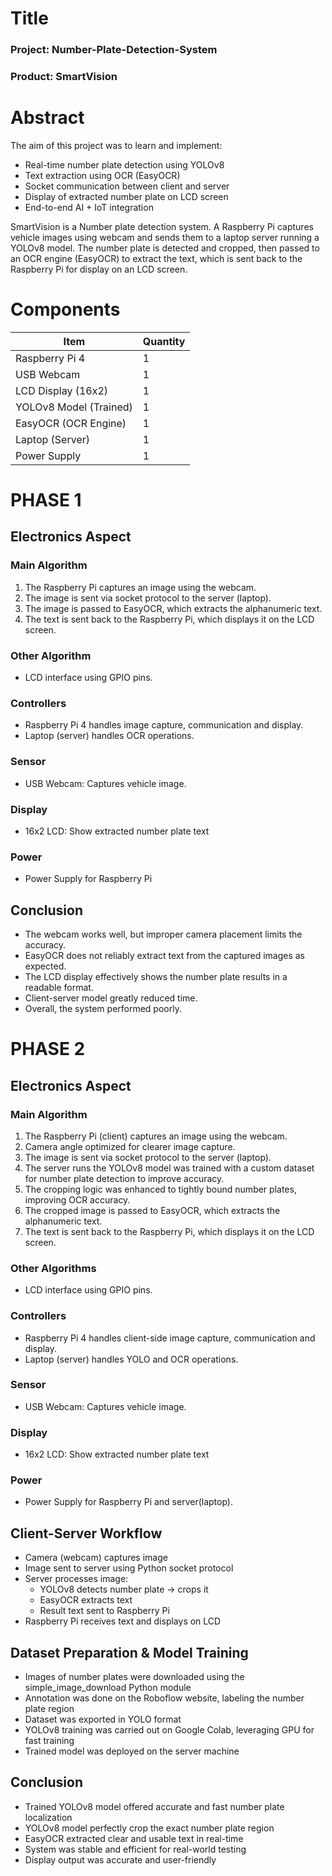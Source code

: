 # Title
### Project: Number-Plate-Detection-System
### Product: SmartVision

# Abstract
The aim of this project was to learn and implement:

* Real-time number plate detection using YOLOv8
* Text extraction using OCR (EasyOCR)
* Socket communication between client and server
* Display of extracted number plate on LCD screen
* End-to-end AI + IoT integration

SmartVision is a Number plate detection system. A Raspberry Pi captures vehicle images using webcam and sends them to a laptop server running a YOLOv8 model. The number plate is detected and cropped, then passed to an OCR engine (EasyOCR) to extract the text, which is sent back to the Raspberry Pi for display on an LCD screen.

# Components
| Item                                  | Quantity |
| ------------------------------------- | -------- |
| Raspberry Pi 4                        | 1        |
| USB Webcam                            | 1        |
| LCD Display (16x2)                    | 1        |
| YOLOv8 Model (Trained)                | 1        |
| EasyOCR (OCR Engine)                  | 1        |
| Laptop (Server)                       | 1        |
| Power Supply                          | 1        |

# PHASE 1
## Electronics Aspect
### Main Algorithm
1. The Raspberry Pi captures an image using the webcam.
2. The image is sent via socket protocol to the server (laptop).
3. The image is passed to EasyOCR, which extracts the alphanumeric text.
4. The text is sent back to the Raspberry Pi, which displays it on the LCD screen.

### Other Algorithm
* LCD interface using GPIO pins.

### Controllers
* Raspberry Pi 4 handles image capture, communication and display.
* Laptop (server) handles OCR operations.

### Sensor
* USB Webcam: Captures vehicle image.

### Display
* 16x2 LCD: Show extracted number plate text

### Power
* Power Supply for Raspberry Pi

## Conclusion
* The webcam works well, but improper camera placement limits the accuracy.
* EasyOCR does not reliably extract text from the captured images as expected.
* The LCD display effectively shows the number plate results in a readable format.
* Client-server model greatly reduced time.
* Overall, the system performed poorly.

# PHASE 2
## Electronics Aspect
### Main Algorithm
1. The Raspberry Pi (client) captures an image using the webcam.
2. Camera angle optimized for clearer image capture.
3. The image is sent via socket protocol to the server (laptop).
4. The server runs the YOLOv8 model was trained with a custom dataset for number plate detection to improve accuracy.
5. The cropping logic was enhanced to tightly bound number plates, improving OCR accuracy.
6. The cropped image is passed to EasyOCR, which extracts the alphanumeric text.
7. The text is sent back to the Raspberry Pi, which displays it on the LCD screen.

### Other Algorithms
* LCD interface using GPIO pins.

### Controllers
* Raspberry Pi 4 handles client-side image capture, communication and display.
* Laptop (server) handles YOLO and OCR operations.

### Sensor
* USB Webcam: Captures vehicle image.

### Display
* 16x2 LCD: Show extracted number plate text

### Power
* Power Supply for Raspberry Pi and server(laptop).

## Client-Server Workflow
* Camera (webcam) captures image
* Image sent to server using Python socket protocol
* Server processes image:
  * YOLOv8 detects number plate → crops it
  * EasyOCR extracts text
  * Result text sent to Raspberry Pi
* Raspberry Pi receives text and displays on LCD

## Dataset Preparation & Model Training
* Images of number plates were downloaded using the simple_image_download Python module
* Annotation was done on the Roboflow website, labeling the number plate region
* Dataset was exported in YOLO format
* YOLOv8 training was carried out on Google Colab, leveraging GPU for fast training
* Trained model was deployed on the server machine

## Conclusion
* Trained YOLOv8 model offered accurate and fast number plate localization
* YOLOv8 model perfectly crop the exact number plate region
* EasyOCR extracted clear and usable text in real-time
* System was stable and efficient for real-world testing
* Display output was accurate and user-friendly
